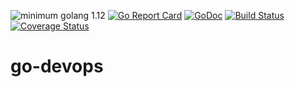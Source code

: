 ![minimum golang 1.12](https://img.shields.io/badge/golang-1.13%2B-orange.svg)
[![Go Report Card](https://goreportcard.com/badge/github.com/crazy-canux/go-devops)](https://goreportcard.com/report/github.com/crazy-canux/go-devops)
[![GoDoc](http://godoc.org/github.com/crazy-canux/go-devops?status.svg)](http://godoc.org/github.com/crazy-canux/go-devops)
[![Build Status](https://travis-ci.org/crazy-canux/go-devops.svg?branch=master)](https://travis-ci.org/crazy-canux/go-devops)
[![Coverage Status](https://coveralls.io/repos/github/crazy-canux/go-devops/badge.svg?branch=master)](https://coveralls.io/github/crazy-canux/go-devops?branch=master)

# go-devops


